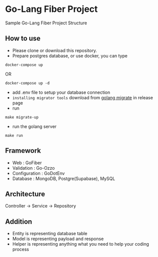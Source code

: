 # Go-Lang Fiber Project

Sample Go-Lang Fiber Project Structure

## How to use
- Please clone or download this repository.
- Prepare postgres database, or use docker, you can type
```
docker-compose up
```
OR
```
docker-compose up -d
```
- add .env file to setup your database connection
- `installing migrator tools` download from [golang migrate](https://github.com/golang-migrate/migrate) in release page
- run
```
make migrate-up
```
- run the golang server
```
make run
```

## Framework

- Web : GoFiber
- Validation : Go-Ozzo
- Configuration : GoDotEnv
- Database : MongoDB, Postgre(Supabase), MySQL

## Architecture

Controller -> Service -> Repository

## Addition 

- Entity is representing database table
- Model is representing payload and response
- Helper is representing anything what you need to help your coding process
